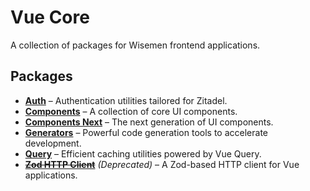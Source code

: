 # Vue Core

A collection of packages for Wisemen frontend applications.

## Packages

- **[Auth](./packages/auth)** – Authentication utilities tailored for Zitadel.  
- **[Components](./packages/components)** – A collection of core UI components.
- **[Components Next](./packages/components-next)** – The next generation of UI components.  
- **[Generators](./packages/generators)** – Powerful code generation tools to accelerate development.  
- **[Query](./packages/query)** – Efficient caching utilities powered by Vue Query.  
- ~~**[Zod HTTP Client](./packages/zod-http-client)**~~ *(Deprecated)* – A Zod-based HTTP client for Vue applications.